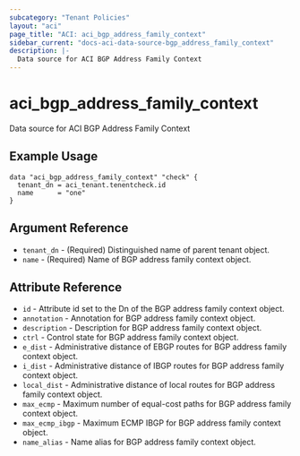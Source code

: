 ```yaml
---
subcategory: "Tenant Policies"
layout: "aci"
page_title: "ACI: aci_bgp_address_family_context"
sidebar_current: "docs-aci-data-source-bgp_address_family_context"
description: |-
  Data source for ACI BGP Address Family Context
---
```


# aci_bgp_address_family_context

Data source for ACI BGP Address Family Context

## Example Usage

```hcl
data "aci_bgp_address_family_context" "check" {
  tenant_dn = aci_tenant.tenentcheck.id
  name      = "one"
}
```

## Argument Reference

- `tenant_dn` - (Required) Distinguished name of parent tenant object.
- `name` - (Required) Name of BGP address family context object.

## Attribute Reference

- `id` - Attribute id set to the Dn of the BGP address family context object.
- `annotation` - Annotation for BGP address family context object.
- `description` - Description for BGP address family context object.
- `ctrl` - Control state for BGP address family context object.
- `e_dist` - Administrative distance of EBGP routes for BGP address family context object.
- `i_dist` - Administrative distance of IBGP routes for BGP address family context object.
- `local_dist` - Administrative distance of local routes for BGP address family context object.
- `max_ecmp` - Maximum number of equal-cost paths for BGP address family context object.
- `max_ecmp_ibgp` - Maximum ECMP IBGP for BGP address family context object.
- `name_alias` - Name alias for BGP address family context object.

